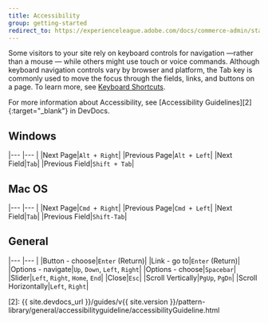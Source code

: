 ```yaml
---
title: Accessibility
group: getting-started
redirect_to: https://experienceleague.adobe.com/docs/commerce-admin/start/compliance/navigation-accessibility.html
---
```


Some visitors to your site rely on keyboard controls for navigation —rather than a mouse — while others might use touch or voice commands. Although keyboard navigation controls vary by browser and platform, the Tab key is commonly used to move the focus through the fields, links, and buttons on a page. To learn more, see [Keyboard Shortcuts][1].

For more information about Accessibility, see [Accessibility Guidelines][2]{:target="_blank"} in DevDocs.

## Windows

|--- |--- |
|Next Page|`Alt + Right`|
|Previous Page|`Alt + Left`|
|Next Field|`Tab`|
|Previous Field|`Shift + Tab`|

## Mac OS

|--- |--- |
|Next Page|`Cmd + Right`|
|Previous Page|`Cmd + Left`|
|Next Field|`Tab`|
|Previous Field|`Shift-Tab`|

## General

|--- |--- |
|Button - choose|`Enter` (Return)|
|Link - go to|`Enter` (Return)|
|Options - navigate|`Up`, `Down`, `Left`, `Right`|
|Options - choose|`Spacebar`|
|Slider|`Left`, `Right`, `Home`, `End`|
|Close|`Esc`|
|Scroll Vertically|`PgUp`, `PgDn`|
|Scroll Horizontally|`Left`, `Right`|

[1]: https://en.wikipedia.org/wiki/Table_of_keyboard_shortcuts
[2]: {{ site.devdocs_url }}/guides/v{{ site.version }}/pattern-library/general/accessibilityguideline/accessibilityGuideline.html
